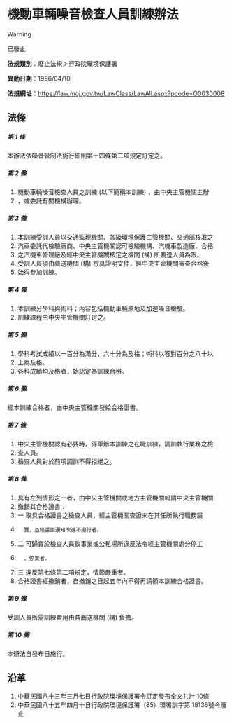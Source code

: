 # 機動車輛噪音檢查人員訓練辦法


> [!WARNING]
> 已廢止


**法規類別**：廢止法規＞行政院環境保護署

**異動日期**：1996/04/10  

**法規網址**：https://law.moj.gov.tw/LawClass/LawAll.aspx?pcode=O0030008



## 法條
##### 第 1 條
本辦法依噪音管制法施行細則第十四條第二項規定訂定之。

##### 第 2 條
1. 機動車輛噪音檢查人員之訓練 (以下簡稱本訓練) ，由中央主管機關主辦
1. ，或委託有關機構辦理。

##### 第 3 條
1. 本訓練受訓人員以交通監理機關、各級環境保護主管機關、交通部核准之
1. 汽車委託代檢驗廠商、中央主管機關認可檢驗機構、汽機車製造廠、合格
1. 之汽機車修理廠及經中央主管機關核定之機關 (構) 所薦送人員為限。
1. 受訓人員須由薦送機關 (構) 檢具證明文件，經中央主管機關審查合格後
1. 始得參加訓練。

##### 第 4 條
1. 本訓練分學科與術科；內容包括機動車輛原地及加速噪音檢驗。
1. 訓練課程由中央主管機關訂定之。

##### 第 5 條
1. 學科考試成績以一百分為滿分，六十分為及格；術科以答對百分之八十以
1. 上為及格。
1. 各科成績均及格者，始認定為訓練合格。

##### 第 6 條
經本訓練合格者，由中央主管機關發給合格證書。

##### 第 7 條
1. 中央主管機關認有必要時，得舉辦本訓練之在職訓練，調訓執行業務之檢
1. 查人員。
1. 檢查人員對於前項調訓不得拒絕之。

##### 第 8 條
1. 具有左列情形之一者，由中央主管機關或地方主管機關報請中央主管機關
1. 撤銷其合格證書：
1.   一  取具合格證書之檢查人員，經主管機關查證未在其任所執行職務屬
1.       實，並經書面通知改進不遵行者。
1.   二  可歸責於檢查人員致事業或公私場所違反法令經主管機關處分停工
1.       、停業者。
1.   三  違反第七條第二項規定，情節嚴重者。
1. 合格證書經撤銷者，自撤銷之日起五年內不得再請領本訓練合格證書。

##### 第 9 條
受訓人員所需訓練費用由各薦送機關 (構) 負擔。

##### 第 10 條
本辦法自發布日施行。

## 沿革
1. 中華民國八十三年三月七日行政院環境保護署令訂定發布全文共計 10條
1. 中華民國八十五年四月十日行政院環境保護署（85）環署訓字第 18136號令廢止
